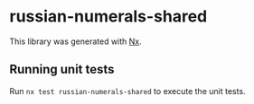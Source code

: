 # russian-numerals-shared

This library was generated with [Nx](https://nx.dev).

## Running unit tests

Run `nx test russian-numerals-shared` to execute the unit tests.
